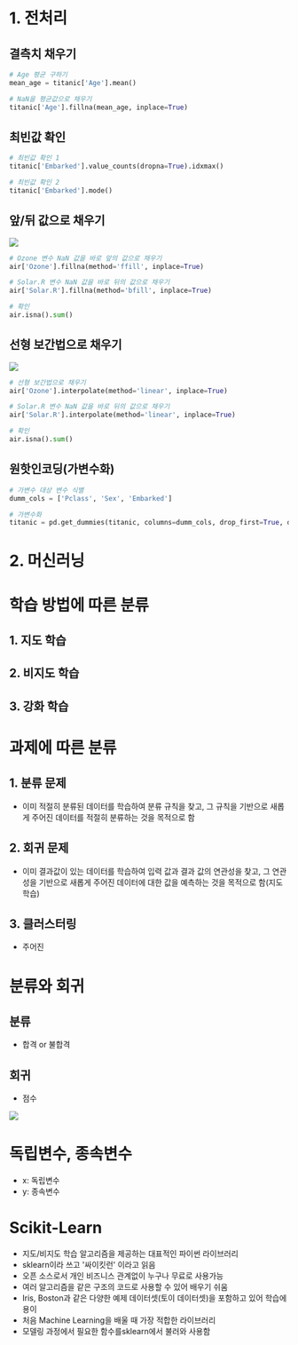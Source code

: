 
# 1. 전처리

## 결측치 채우기
```python
# Age 평균 구하기
mean_age = titanic['Age'].mean()

# NaN을 평균값으로 채우기
titanic['Age'].fillna(mean_age, inplace=True)
```

## 최빈값 확인
```python
# 최빈값 확인 1
titanic['Embarked'].value_counts(dropna=True).idxmax()

# 최빈값 확인 2
titanic['Embarked'].mode()
```

## 앞/뒤 값으로 채우기
![](https://i.imgur.com/OUwtjvA.png)
```python
# Ozone 변수 NaN 값을 바로 앞의 값으로 채우기
air['Ozone'].fillna(method='ffill', inplace=True)

# Solar.R 변수 NaN 값을 바로 뒤의 값으로 채우기
air['Solar.R'].fillna(method='bfill', inplace=True)

# 확인
air.isna().sum()
```

## 선형 보간법으로 채우기

![](https://i.imgur.com/x5DmB7z.png)


```python
# 선형 보간법으로 채우기
air['Ozone'].interpolate(method='linear', inplace=True)

# Solar.R 변수 NaN 값을 바로 뒤의 값으로 채우기
air['Solar.R'].interpolate(method='linear', inplace=True)

# 확인
air.isna().sum()
```


## 원핫인코딩(가변수화)

```python
# 가변수 대상 변수 식별
dumm_cols = ['Pclass', 'Sex', 'Embarked']

# 가변수화
titanic = pd.get_dummies(titanic, columns=dumm_cols, drop_first=True, dtype=int)
```


# 2. 머신러닝


# 학습 방법에 따른 분류
## 1. 지도 학습
## 2. 비지도 학습
## 3. 강화 학습


# 과제에 따른 분류
## 1. 분류 문제
- 이미 적절히 분류된 데이터를 학습하여 분류 규칙을 찾고, 그 규칙을 기반으로 새롭게 주어진 데이터를 적절히 분류하는 것을 목적으로 함
## 2. 회귀 문제
- 이미 결과값이 있는 데이터를 학습하여 입력 값과 결과 값의 연관성을 찾고, 그 연관성을 기반으로 새롭게 주어진 데이터에 대한 값을 예측하는 것을 목적으로 함(지도학습)
## 3. 클러스터링
- 주어진 


# 분류와 회귀
## 분류
- 합격 or 불합격
## 회귀
- 점수

![](https://i.imgur.com/wOtAt2e.png)



# 독립변수, 종속변수
- x: 독립변수
- y: 종속변수



# Scikit-Learn
- 지도/비지도 학습 알고리즘을 제공하는 대표적인 파이썬 라이브러리
- sklearn이라 쓰고 '싸이킷런' 이라고 읽음
- 오픈 소스로서 개인 비즈니스 관계없이 누구나 무료로 사용가능
- 여러 알고리즘을 같은 구조의 코드로 사용할 수 있어 배우기 쉬움
- Iris, Boston과 같은 다양한 예제 데이터셋(토이 데이터셋)을 포함하고 있어 학습에 용이
- 처음 Machine Learning을 배울 때 가장 적합한 라이브러리
- 모델링 과정에서 필요한 함수를sklearn에서 불러와 사용함
